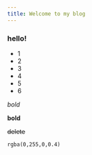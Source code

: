 ```yaml
---
title: Welcome to my blog
---
```

### hello!
- 1
- 2
- 3
- 4
- 5
- 6
  
*bold*

**bold**

~~delete~~

`rgba(0,255,0,0.4)`
